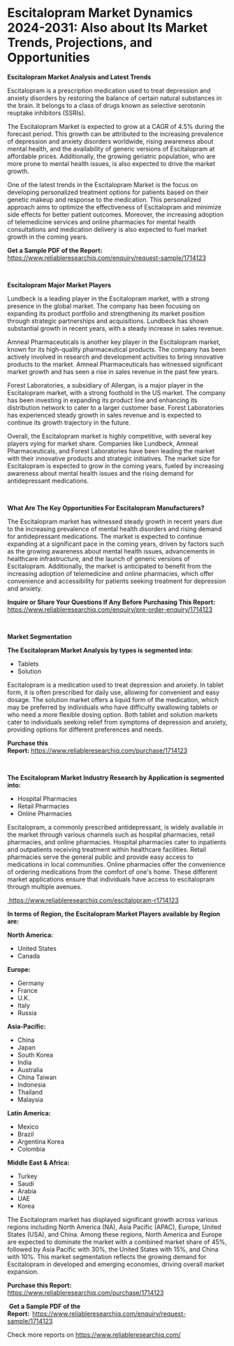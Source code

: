 <p><h1>Escitalopram Market Dynamics 2024-2031: Also about Its Market Trends, Projections, and Opportunities</h1></p><p><strong>Escitalopram Market Analysis and Latest Trends</strong></p>
<p><p>Escitalopram is a prescription medication used to treat depression and anxiety disorders by restoring the balance of certain natural substances in the brain. It belongs to a class of drugs known as selective serotonin reuptake inhibitors (SSRIs).</p><p>The Escitalopram Market is expected to grow at a CAGR of 4.5% during the forecast period. This growth can be attributed to the increasing prevalence of depression and anxiety disorders worldwide, rising awareness about mental health, and the availability of generic versions of Escitalopram at affordable prices. Additionally, the growing geriatric population, who are more prone to mental health issues, is also expected to drive the market growth.</p><p>One of the latest trends in the Escitalopram Market is the focus on developing personalized treatment options for patients based on their genetic makeup and response to the medication. This personalized approach aims to optimize the effectiveness of Escitalopram and minimize side effects for better patient outcomes. Moreover, the increasing adoption of telemedicine services and online pharmacies for mental health consultations and medication delivery is also expected to fuel market growth in the coming years.</p></p>
<p><strong>Get a Sample PDF of the Report:&nbsp;</strong> <a href="https://www.reliableresearchiq.com/enquiry/request-sample/1714123">https://www.reliableresearchiq.com/enquiry/request-sample/1714123</a></p>
<p>&nbsp;</p>
<p><strong>Escitalopram Major Market Players</strong></p>
<p><p>Lundbeck is a leading player in the Escitalopram market, with a strong presence in the global market. The company has been focusing on expanding its product portfolio and strengthening its market position through strategic partnerships and acquisitions. Lundbeck has shown substantial growth in recent years, with a steady increase in sales revenue.</p><p>Amneal Pharmaceuticals is another key player in the Escitalopram market, known for its high-quality pharmaceutical products. The company has been actively involved in research and development activities to bring innovative products to the market. Amneal Pharmaceuticals has witnessed significant market growth and has seen a rise in sales revenue in the past few years.</p><p>Forest Laboratories, a subsidiary of Allergan, is a major player in the Escitalopram market, with a strong foothold in the US market. The company has been investing in expanding its product line and enhancing its distribution network to cater to a larger customer base. Forest Laboratories has experienced steady growth in sales revenue and is expected to continue its growth trajectory in the future.</p><p>Overall, the Escitalopram market is highly competitive, with several key players vying for market share. Companies like Lundbeck, Amneal Pharmaceuticals, and Forest Laboratories have been leading the market with their innovative products and strategic initiatives. The market size for Escitalopram is expected to grow in the coming years, fueled by increasing awareness about mental health issues and the rising demand for antidepressant medications.</p></p>
<p>&nbsp;</p>
<p><strong>What Are The Key Opportunities For Escitalopram Manufacturers?</strong></p>
<p><p>The Escitalopram market has witnessed steady growth in recent years due to the increasing prevalence of mental health disorders and rising demand for antidepressant medications. The market is expected to continue expanding at a significant pace in the coming years, driven by factors such as the growing awareness about mental health issues, advancements in healthcare infrastructure, and the launch of generic versions of Escitalopram. Additionally, the market is anticipated to benefit from the increasing adoption of telemedicine and online pharmacies, which offer convenience and accessibility for patients seeking treatment for depression and anxiety.</p></p>
<p><strong>Inquire or Share Your Questions If Any Before Purchasing This Report:</strong> <a href="https://www.reliableresearchiq.com/enquiry/pre-order-enquiry/1714123">https://www.reliableresearchiq.com/enquiry/pre-order-enquiry/1714123</a></p>
<p>&nbsp;</p>
<p><strong>Market Segmentation</strong></p>
<p><strong>The Escitalopram Market Analysis by types is segmented into:</strong></p>
<p><ul><li>Tablets</li><li>Solution</li></ul></p>
<p><p>Escitalopram is a medication used to treat depression and anxiety. In tablet form, it is often prescribed for daily use, allowing for convenient and easy dosage. The solution market offers a liquid form of the medication, which may be preferred by individuals who have difficulty swallowing tablets or who need a more flexible dosing option. Both tablet and solution markets cater to individuals seeking relief from symptoms of depression and anxiety, providing options for different preferences and needs.</p></p>
<p><strong>Purchase this Report:&nbsp;</strong><a href="https://www.reliableresearchiq.com/purchase/1714123">https://www.reliableresearchiq.com/purchase/1714123</a></p>
<p>&nbsp;</p>
<p><strong>The Escitalopram Market Industry Research by Application is segmented into:</strong></p>
<p><ul><li>Hospital Pharmacies</li><li>Retail Pharmacies</li><li>Online Pharmacies</li></ul></p>
<p><p>Escitalopram, a commonly prescribed antidepressant, is widely available in the market through various channels such as hospital pharmacies, retail pharmacies, and online pharmacies. Hospital pharmacies cater to inpatients and outpatients receiving treatment within healthcare facilities. Retail pharmacies serve the general public and provide easy access to medications in local communities. Online pharmacies offer the convenience of ordering medications from the comfort of one's home. These different market applications ensure that individuals have access to escitalopram through multiple avenues.</p></p>
<p><a href="https://www.reliableresearchiq.com/escitalopram-r1714123">&nbsp;https://www.reliableresearchiq.com/escitalopram-r1714123</a></p>
<p><strong>In terms of Region, the Escitalopram Market Players available by Region are:</strong></p>
<p>
    <p> <strong> North America: </strong>
        <ul>
            <li>United States</li>
            <li>Canada</li>
        </ul>
        </p> 
    <p> <strong> Europe: </strong>
        <ul>
            <li>Germany</li>
            <li>France</li>
            <li>U.K.</li>
            <li>Italy</li>
            <li>Russia</li>
        </ul>
        </p> 
    <p> <strong> Asia-Pacific: </strong>
        <ul>
            <li>China</li>
            <li>Japan</li>
            <li>South Korea</li>
            <li>India</li>
            <li>Australia</li>
            <li>China Taiwan</li>
            <li>Indonesia</li>
            <li>Thailand</li>
            <li>Malaysia</li>
        </ul>
        </p> 
    <p> <strong> Latin America: </strong>
        <ul>
            <li>Mexico</li>
            <li>Brazil</li>
            <li>Argentina Korea</li>
            <li>Colombia</li>
        </ul>
        </p> 
    <p> <strong> Middle East & Africa: </strong>
        <ul>
            <li>Turkey</li>
            <li>Saudi</li>
            <li>Arabia</li>
            <li>UAE</li>
            <li>Korea</li>
        </ul>
    </p>
    </p>
<p><p>The Escitalopram market has displayed significant growth across various regions including North America (NA), Asia Pacific (APAC), Europe, United States (USA), and China. Among these regions, North America and Europe are expected to dominate the market with a combined market share of 45%, followed by Asia Pacific with 30%, the United States with 15%, and China with 10%. This market segmentation reflects the growing demand for Escitalopram in developed and emerging economies, driving overall market expansion.</p></p>
<p><strong>Purchase this Report: </strong><a href="https://www.reliableresearchiq.com/purchase/1714123">https://www.reliableresearchiq.com/purchase/1714123</a></p>
<p>&nbsp;<strong>Get a Sample PDF of the Report:&nbsp;&nbsp;</strong><a href="https://www.reliableresearchiq.com/enquiry/request-sample/1714123">https://www.reliableresearchiq.com/enquiry/request-sample/1714123</a></p>
<p><strong></strong></p>
<p>Check more reports on <a href="https://www.reliableresearchiq.com/">https://www.reliableresearchiq.com/</a></p>